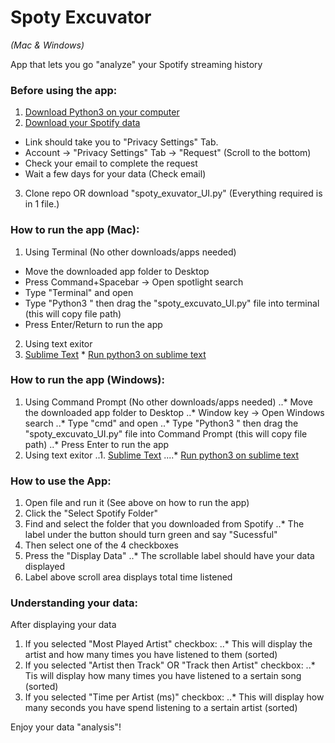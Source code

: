 # Spoty Excuvator

*(Mac & Windows)*

App that lets you go "analyze" your Spotify streaming history


### Before using the app:
1. [Download Python3 on your computer](https://www.python.org/downloads/)
2. [Download your Spotify data](https://www.spotify.com/us/account/privacy/)
  * Link should take you to "Privacy Settings" Tab.
  * Account -> "Privacy Settings" Tab -> "Request" (Scroll to the bottom)
  * Check your email to complete the request
  * Wait a few days for your data (Check email)
3. Clone repo OR download "spoty_exuvator_UI.py" (Everything required is in 1 file.)


### How to run the app (Mac):
1. Using Terminal (No other downloads/apps needed)
  * Move the downloaded app folder to Desktop
  * Press Command+Spacebar -> Open spotlight search
  * Type "Terminal" and open
  * Type "Python3 " then drag the "spoty_excuvato_UI.py" file into terminal (this will copy file path)
  * Press Enter/Return to run the app
2. Using text exitor
  1. [Sublime Text](https://www.sublimetext.com/download)
    * [Run python3 on sublime text](https://medium.com/@hariyanto.tan95/set-up-sublime-text-3-to-use-python-3-c845b742c720)


### How to run the app (Windows):
1. Using Command Prompt (No other downloads/apps needed)
..* Move the downloaded app folder to Desktop
..* Window key -> Open Windows search
..* Type "cmd" and open
..* Type "Python3 " then drag the "spoty_excuvato_UI.py" file into Command Prompt (this will copy file path)
..* Press Enter to run the app
2. Using text exitor
..1. [Sublime Text](https://www.sublimetext.com/download)
....* [Run python3 on sublime text](https://medium.com/@hariyanto.tan95/set-up-sublime-text-3-to-use-python-3-c845b742c720)


### How to use the App:
1. Open file and run it (See above on how to run the app)
2. Click the "Select Spotify Folder"
3. Find and select the folder that you downloaded from Spotify
..* The label under the button should turn green and say "Sucessful"
4. Then select one of the 4 checkboxes
5. Press the "Display Data"
..* The scrollable label should have your data displayed
6. Label above scroll area displays total time listened


### Understanding your data:
After displaying your data
1. If you selected "Most Played Artist" checkbox:
..* This will display the artist and how many times you have listened to them (sorted)
2. If you selected "Artist then Track" OR "Track then Artist" checkbox:
..* Tis will display how many times you have listened to a sertain song (sorted)
3. If you selected "Time per Artist (ms)" checkbox:
..* This will display how many seconds you have spend listening to a sertain artist (sorted)


Enjoy your data "analysis"!
